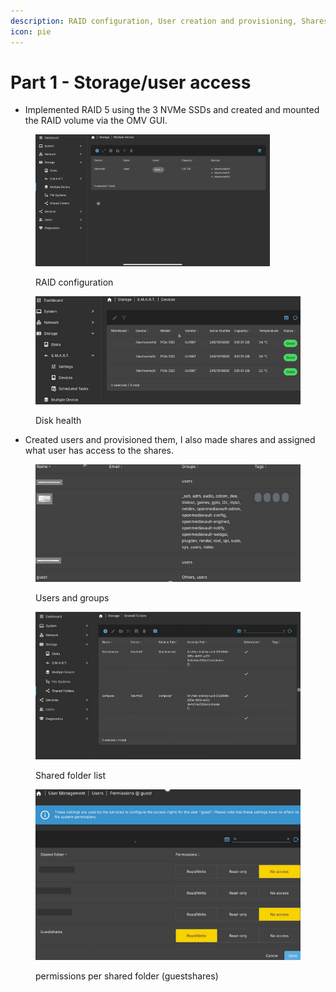 ```yaml
---
description: RAID configuration, User creation and provisioning, Shares setup
icon: pie
---
```


# Part 1 - Storage/user access

* Implemented RAID 5 using the 3 NVMe SSDs and created and mounted the RAID volume via the OMV GUI.&#x20;

<figure><img src="../../.gitbook/assets/IMG_0142.jpeg" alt="" width="375"><figcaption><p>RAID configuration</p></figcaption></figure>

<figure><img src="../../.gitbook/assets/image (10).png" alt="" width="464"><figcaption><p>Disk health </p></figcaption></figure>





* &#x20;Created users and provisioned them, I also made shares and assigned what user has access to the shares.  &#x20;

<figure><img src="../../.gitbook/assets/Screenshot 2025-07-14 124134.png" alt=""><figcaption><p>Users and groups</p></figcaption></figure>

<figure><img src="../../.gitbook/assets/Screenshot 2025-07-14 124558.png" alt="" width="563"><figcaption><p>Shared folder list</p></figcaption></figure>



<figure><img src="../../.gitbook/assets/image (9).png" alt=""><figcaption><p>permissions per shared folder (guestshares)</p></figcaption></figure>
